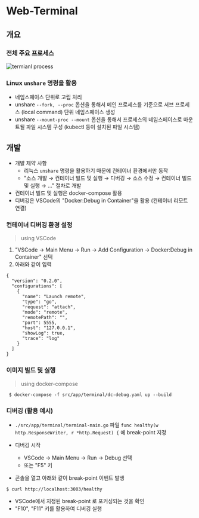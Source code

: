 # Web-Terminal

## 개요

### 전체 주요 프로세스

![termianl process](http://www.plantuml.com/plantuml/proxy?cache=no&src=https://raw.githubusercontent.com/acornsoftlab/dashboard/master/docs/developer/app-terminal.puml)

### Linux `unshare` 명령을 활용

* 네임스페이스 단위로 고립 처리
* unshare `--fork, --proc` 옵션을 통해서 메인 프로세스를 기준으로 서브 프로세스 (local command) 단위 네임스페이스 생성
* unshare `--mount-proc --mount` 옵션을 통해서 프로세스의 네임스페이스로 마운트될 파일 시스템 구성 (kubectl 등이 설치된 파일 시스템)


## 개발

* 개발 제약 사항
  * 리눅스 `unshare` 명령을 활용하기 때문에 컨테이너 환경에서만 동작
  * "소스 개발 → 컨테이너 빌드 및 실행 → 디버깅 → 소스 수정 → 컨테이너 빌드 및 실행 → ..." 절차로 개발
* 컨테이너 빌드 및 실행은 docker-compose 활용
* 디버깅은 VSCode의 "Docker:Debug in Container"을 활용 (컨테이너 리모트 연결)


### 컨테이너 디버깅 환경 설정
> using VSCode

1. "VSCode → Main Menu → Run → Add Configuration → Docker:Debug in Container" 선택
1. 아래와 같이 입력

```
{
  "version": "0.2.0",
  "configurations": [
    {
      "name": "Launch remote",
      "type": "go",
      "request": "attach",
      "mode": "remote",
      "remotePath": "",
      "port": 5555,
      "host": "127.0.0.1",
      "showLog": true,
      "trace": "log"
    }
  ]
}
```

### 이미지 빌드 및 실행
> using docker-compose

```
 $ docker-compose -f src/app/terminal/dc-debug.yaml up --build
```

### 디버깅 (활용 예시)

* `./src/app/terminal/terminal-main.go` 파일 `func healthy(w http.ResponseWriter, r *http.Request) {` 에 break-point 지정
* 디버깅 시작 
  * VSCode → Main Menu → Run → Debug 선택
  * 또는 "F5" 키 

*  콘솔을 열고 아래와 같이 break-point 이벤트 발생

```
$ curl http://localhost:3003/healthy
```

* VSCode에서 지정된 break-point 로 포커싱되는 것을 확인
* "F10", "F11" 키를 활용하여 디버깅 실행


